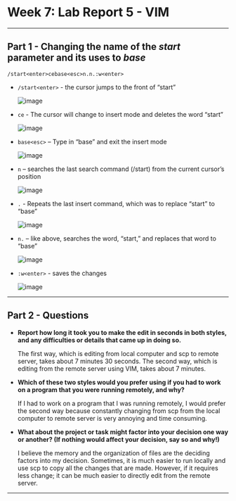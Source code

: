 # Week 7: Lab Report 5 - VIM
---

## Part 1 - Changing the name of the *start* parameter and its uses to *base*

```
/start<enter>cebase<esc>n.n.:w<enter>
```

* ```/start<enter>``` - the cursor jumps to the front of “start”
  
  ![image](https://user-images.githubusercontent.com/54129361/201615831-ed4f36a7-7c8b-4327-9e82-8a6627d5351e.png)

* ```ce``` - The cursor will change to insert mode and deletes the word “start”
  
  ![image](https://user-images.githubusercontent.com/54129361/201615926-5c1b1994-940a-49ab-9969-eba5d05ff450.png)

* ```base<esc>``` – Type in “base” and exit the insert mode
  
  ![image](https://user-images.githubusercontent.com/54129361/201616181-e32ce73d-7ac7-46c9-bc61-07cbad7955e5.png)

* ```n``` – searches the last search command (/start) from the current cursor’s position
  
  ![image](https://user-images.githubusercontent.com/54129361/201616271-b35b003f-12a4-4b06-b023-cff3b5138f7b.png)

* ```.``` - Repeats the last insert command, which was to replace “start” to “base”
  
  ![image](https://user-images.githubusercontent.com/54129361/201616418-409d1204-e857-4d56-b476-bc5854c7fd70.png)

* ```n.``` – like above, searches the word, “start,” and replaces that word to “base”
  
  ![image](https://user-images.githubusercontent.com/54129361/201616510-0ede325b-dad9-4f3b-8f39-1cd6d75449c2.png)

* ```:w<enter>``` - saves the changes
  
  ![image](https://user-images.githubusercontent.com/54129361/201616598-5919064f-faa0-4e4f-bb99-a18128943d49.png)

---  
## Part 2 - Questions
  
* **Report how long it took you to make the edit in seconds in both styles, and any difficulties or details that came up in doing so.**
  
  The first way, which is editing from local computer and scp to remote server, takes about 7 minutes 30 seconds.
  The second way, which is editing from the remote server using VIM, takes about 7 minutes.
  
* **Which of these two styles would you prefer using if you had to work on a program that you were running remotely, and why?**
  
  If I had to work on a program that I was running remotely, I would prefer the second way because constantly changing from scp from the local computer to remote server is very annoying and time consuming.
  
* **What about the project or task might factor into your decision one way or another? (If nothing would affect your decision, say so and why!)**
  
  I believe the memory and the organization of files are the deciding factors into my decision. Sometimes, it is much easier to run locally and use scp to copy all the changes that are made. However, if it requires less change; it can be much easier to directly edit from the remote server.

---
